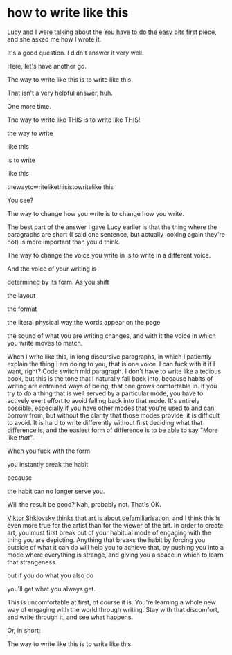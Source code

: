 # how to write like this

[Lucy](https://drossbucket.com/) and I were talking about the [You have to do the easy bits first](https://notebook.drmaciver.com/posts/2021-07-27-04:25.html) piece, and she asked me how I wrote it.

It's a good question. I didn't answer it very well.

Here, let's have another go.

The way to write like this is to write like this.

That isn't a very helpful answer, huh.

One more time.

The way to write like THIS is to write like THIS!

the way to write

like this

is to write

like this

thewaytowritelikethisistowritelike this

You see?

The way to change how you write is to change how you write.

The best part of the answer I gave Lucy earlier is that the thing where the paragraphs are short (I said one sentence, but actually looking again they're not) is more important than you'd think.

The way to change the voice you write in is to write in a different voice.

And the voice of your writing is

determined by its form. As you shift

the layout

the format

the literal physical way the words appear on the page

the sound of what you are writing changes, and with it the voice in which you write moves to match.

When I write like this, in long discursive paragraphs, in which I patiently explain the thing I am doing to you, that is one voice. I can fuck with it if I want, right? Code switch mid paragraph. I don't have to write like a tedious book, but this is the tone that I naturally fall back into, because habits of writing are entrained ways of being, that one grows comfortable in. If you try to do a thing that is well served by a particular mode, you have to actively exert effort to avoid falling back into that mode. It's entirely possible, especially if you have other modes that you're used to and can borrow from, but without the clarity that those modes provide, it is difficult to avoid. It is hard to write differently without first deciding what that difference is, and the easiest form of difference is to be able to say "More like *that*".

When you fuck with the form

you instantly break the habit

because

the habit can no longer serve you.

Will the result be good? Nah, probably not. That's OK.

[Viktor Shklovsky thinks that art is about defamiliarisation](https://warwick.ac.uk/fac/arts/english/currentstudents/undergraduate/modules/fulllist/first/en122/lecturelist-2015-16-2/shklovsky.pdf), and I think this is even more true for the artist than for the viewer of the art.
In order to create art, you must first break out of your habitual mode of engaging with the thing you are depicting.
Anything that breaks the habit by forcing you outside of what it can do will help you to achieve that,
by pushing you into a mode where everything is strange, and giving you a space in which to learn that strangeness.

but if you do what you also do

you'll get what you always get.

This is uncomfortable at first, of course it is. You're learning a whole new way of engaging with the world through writing.
Stay with that discomfort, and write through it, and see what happens.

Or, in short:

The way to write like this is to write like this.
